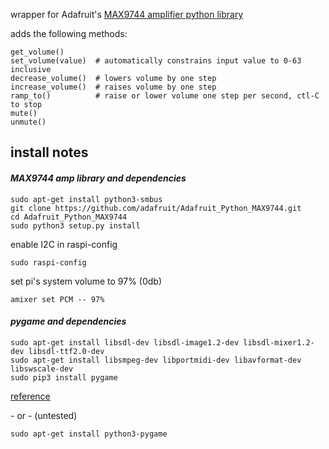 wrapper for Adafruit's [MAX9744 amplifier python library](https://github.com/adafruit/Adafruit_Python_MAX9744)

adds the following methods:
```
get_volume()
set_volume(value)  # automatically constrains input value to 0-63 inclusive
decrease_volume()  # lowers volume by one step
increase_volume()  # raises volume by one step
ramp_to()          # raise or lower volume one step per second, ctl-C to stop
mute()
unmute()
```

## install notes

#### *MAX9744 amp library and dependencies*
```
sudo apt-get install python3-smbus
git clone https://github.com/adafruit/Adafruit_Python_MAX9744.git
cd Adafruit_Python_MAX9744
sudo python3 setup.py install
```
enable I2C in raspi-config
```
sudo raspi-config
```

set pi's system volume to 97% (0db)
```
amixer set PCM -- 97%
```

#### *pygame and dependencies*
```
sudo apt-get install libsdl-dev libsdl-image1.2-dev libsdl-mixer1.2-dev libsdl-ttf2.0-dev
sudo apt-get install libsmpeg-dev libportmidi-dev libavformat-dev libswscale-dev
sudo pip3 install pygame
```
[reference](https://www.raspberrypi.org/forums/viewtopic.php?f=32&t=33157&p=332140&hilit=croston%2bpygame#p284266)

\- or - (untested)

```
sudo apt-get install python3-pygame
```
